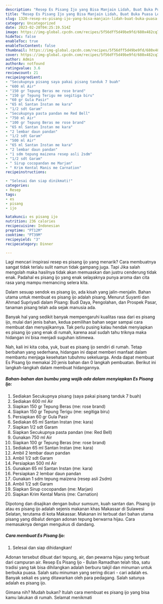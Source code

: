 ```yaml
---
description: "Resep Es Pisang Ijo yang Bisa Manjain Lidah, Buat Buka Puasa Lezat Sekali"
title: "Resep Es Pisang Ijo yang Bisa Manjain Lidah, Buat Buka Puasa Lezat Sekali"
slug: 1320-resep-es-pisang-ijo-yang-bisa-manjain-lidah-buat-buka-puasa-lezat-sekali
category: Uncategorized
date: 2023-02-28T04:25:19.514Z
image: https://img-global.cpcdn.com/recipes/5f56dff5d49be9fd/680x482cq70/es-pisang-ijo-foto-resep-utama.jpg
hideToc: false
enableToc: true
enableTocContent: false
thumbnail: https://img-global.cpcdn.com/recipes/5f56dff5d49be9fd/680x482cq70/es-pisang-ijo-foto-resep-utama.jpg
cover: https://img-global.cpcdn.com/recipes/5f56dff5d49be9fd/680x482cq70/es-pisang-ijo-foto-resep-utama.jpg
author: Admin
authorAv: notfound
ratingvalue: 3.6
reviewcount: 21
recipeingredient:
- "Secukupnya pisang saya pakai pisang tanduk 7 buah"
- "600 ml Air"
- "150 gr Tepung Beras me rose brand"
- "150 gr Tepung Terigu me segitiga biru"
- "60 gr Gula Pasir"
- "65 ml Santan Instan me kara"
- "1/2 sdt Garam"
- "Secukupnya pasta pandan me Red Bell"
- "750 ml Air"
- "100 gr Tepung Beras me rose brand"
- "65 ml Santan Instan me kara"
- "2 lembar daun pandan"
- "1/2 sdt Garam"
- "500 ml Air"
- "65 ml Santan Instan me kara"
- "2 lembar daun pandan"
- "1 sdm tepung maizena resep asli 2sdm"
- "1/2 sdt Garam"
- " Sirup cocopandan me Marjan"
- " Krim Kental Manis me Carnation"
recipeinstructions:

- "Selesai dan siap dinikmati!"
categories:
- Resep
tags:
- es
- pisang
- ijo

katakunci: es pisang ijo 
nutrition: 236 calories
recipecuisine: Indonesian
preptime: "PT12M"
cooktime: "PT39M"
recipeyield: "3"
recipecategory: Dinner

---
```



Lagi mencari inspirasi resep es pisang ijo yang menarik? Cara membuatnya sangat tidak terlalu sulit namun tidak gampang juga. Tapi Jika salah mengolah maka hasilnya tidak akan memuaskan dan justru cenderung tidak enak. Padahal es pisang ijo yang enak selayaknya punya aroma dan cita rasa yang mampu memancing selera kita.


Dalam sesuap sendok es pisang ijo, ada kisah yang jalin-menjalin. Bahan utama untuk membuat es pisang ijo adalah pisang. Menurut Suyanti dan Ahmad Supriyadi dalam Pisang: Budi Daya, Pengolahan, dan Prospek Pasar, tanaman pisang telah ada sejak manusia ada.

Banyak hal yang sedikit banyak mempengaruhi kualitas rasa dari es pisang ijo, mulai dari jenis bahan, kedua pemilihan bahan segar sampai cara membuat dan menyajikannya. Tak perlu pusing kalau hendak menyiapkan es pisang ijo yang enak di rumah, karena asal sudah tahu triknya maka hidangan ini bisa menjadi suguhan istimewa.


Nah, kali ini kita coba, yuk, buat es pisang ijo sendiri di rumah. Tetap berbahan yang sederhana, hidangan ini dapat memberi manfaat dalam membantu menjaga kesehatan tubuhmu sekeluarga. Anda dapat membuat Es Pisang Ijo memakai 20 jenis bahan dan 0 langkah pembuatan. Berikut ini langkah-langkah dalam membuat hidangannya.

<!--inarticleads1-->

##### Bahan-bahan dan bumbu yang wajib ada dalam menyiapkan Es Pisang Ijo:

1. Sediakan Secukupnya pisang (saya pakai pisang tanduk 7 buah)
1. Sediakan 600 ml Air
1. Siapkan 150 gr Tepung Beras (me: rose brand)
1. Siapkan 150 gr Tepung Terigu (me: segitiga biru)
1. Persiapkan 60 gr Gula Pasir
1. Sediakan 65 ml Santan Instan (me: kara)
1. Siapkan 1/2 sdt Garam
1. Siapkan Secukupnya pasta pandan (me: Red Bell)
1. Gunakan 750 ml Air
1. Siapkan 100 gr Tepung Beras (me: rose brand)
1. Sediakan 65 ml Santan Instan (me: kara)
1. Ambil 2 lembar daun pandan
1. Ambil 1/2 sdt Garam
1. Persiapkan 500 ml Air
1. Gunakan 65 ml Santan Instan (me: kara)
1. Persiapkan 2 lembar daun pandan
1. Gunakan 1 sdm tepung maizena (resep asli 2sdm)
1. Ambil 1/2 sdt Garam
1. Siapkan  Sirup cocopandan (me: Marjan)
1. Siapkan  Krim Kental Manis (me: Carnation)


Dipotong dan disajikan dengan bubur sumsum, kuah santan dan. Pisang ijo atau es pisang ijo adalah sejenis makanan khas Makassar di Sulawesi Selatan, terutama di kota Makassar. Makanan ini terbuat dari bahan utama pisang yang dibalut dengan adonan tepung berwarna hijau. Cara memasaknya dengan mengukus di dandang. 

<!--inarticleads2-->

##### Cara membuat Es Pisang Ijo:


1. Selesai dan siap dihidangkan!

Adonan tersebut dibuat dari tepung, air, dan pewarna hijau yang terbuat dari campuran air. Resep Es Pisang Ijo - Bulan Ramadhan telah tiba, satu tradisi yang tak bisa dihilangkan adalah berburu takjil dan minuman untuk berbuka puasa. Salah satu minuman yang sering dicari - cari adalah es. Banyak sekali es yang ditawarkan oleh para pedagang. Salah satunya adalah es pisang ijo. 

Gimana nih? Mudah bukan? Itulah cara membuat es pisang ijo yang bisa kamu lakukan di rumah. Selamat menikmati
